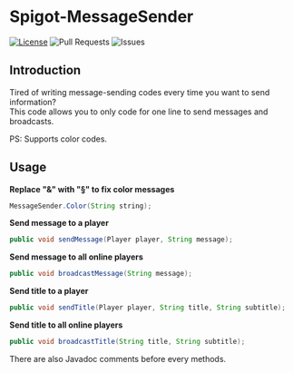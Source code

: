 # Spigot-MessageSender
[![License](https://img.shields.io/badge/license-GPLv3-blue?style=for-the-badge)](https://www.gnu.org/licenses/gpl-3.0.html) ![Pull Requests](https://img.shields.io/github/issues-pr-closed/katorlys/Spigot-MessageSender?style=for-the-badge) ![Issues](https://img.shields.io/github/issues-closed/katorlys/Spigot-MessageSender?style=for-the-badge)

## Introduction
Tired of writing message-sending codes every time you want to send information?<br>
This code allows you to only code for one line to send messages and broadcasts.<br>

PS: Supports color codes.<br>

## Usage
**Replace "&" with "§" to fix color messages**
```java
MessageSender.Color(String string);
```
**Send message to a player**
```java
public void sendMessage(Player player, String message);
```
**Send message to all online players**
```java
public void broadcastMessage(String message);
```
**Send title to a player**
```java
public void sendTitle(Player player, String title, String subtitle);
```
**Send title to all online players**
```java
public void broadcastTitle(String title, String subtitle);
```

There are also Javadoc comments before every methods.<br>

